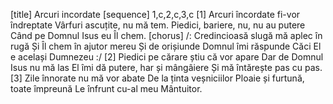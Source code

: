 [title] Arcuri incordate
[sequence] 1,c,2,c,3,c
[1]
Arcuri încordate fi-vor îndreptate
Vârfuri ascuțite, nu mă tem.
Piedici, bariere, nu, nu au putere
Când pe Domnul Isus eu Îl chem.
[chorus]
/: Credincioasă slugă mă aplec în rugă
Și Îl chem în ajutor mereu
Și de orișiunde Domnul îmi răspunde
Căci El e același Dumnezeu :/
[2]
Piedici pe cărare știu că vor apare
Dar de Domnul Isus nu mă las
El îmi dă putere, har și mângâiere
Și mă întărește pas cu pas.
[3]
Zile înnorate nu mă vor abate
De la ținta veșniciilor
Ploaie și furtună, toate împreună
Le înfrunt cu-al meu Mântuitor.

